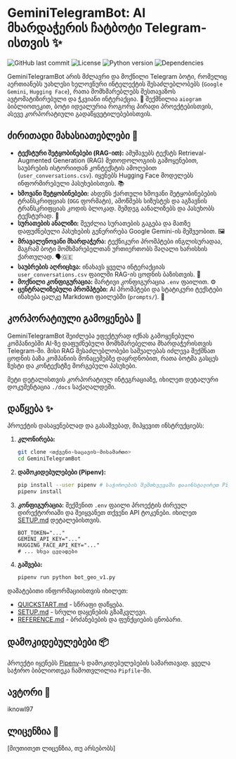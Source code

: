 # GeminiTelegramBot: AI მხარდაჭერის ჩატბოტი Telegram-ისთვის ✨

![GitHub last commit](https://img.shields.io/github/last-commit/iknowl97/GeminiTelegramBot) ![License](https://img.shields.io/badge/License-MIT-blue.svg) ![Python version](https://img.shields.io/badge/Python-3.9%2B-blue) ![Dependencies](https://img.shields.io/badge/dependencies-Pipenv-green)

GeminiTelegramBot არის მძლავრი და მოქნილი Telegram ბოტი, რომელიც აერთიანებს უახლესი ხელოვნური ინტელექტის შესაძლებლობებს (`Google Gemini`, `Hugging Face`), რათა მომხმარებლებს შესთავაზოს ავტომატიზირებული და ჭკვიანი ინტერაქცია. 🤖 შექმნილია `aiogram` ბიბლიოთეკით, ბოტი იდეალურია როგორც პირადი პროექტებისთვის, ასევე კორპორატიული გადაწყვეტილებებისთვის.

## ძირითადი მახასიათებლები 🚀

- **ტექსტური შეტყობინებები (RAG-ით):** ამუშავებს ტექსტს Retrieval-Augmented Generation (RAG) მეთოდოლოგიის გამოყენებით, საუბრების ისტორიიდან კონტექსტის ამოღებით (`user_conversations.csv`). იყენებს Hugging Face მოდელებს ინფორმირებული პასუხებისთვის. 📚
- **ხმოვანი შეტყობინებები:** ახდენს ქართული ხმოვანი შეტყობინებების ტრანსკრიფციას (`OGG` ფორმატი), ამოწმებს სიზუსტეს და აგზავნის ტრანსკრიფციას კოდის ბლოკად. შემდეგ აანალიზებს და პასუხობს ტექსტურად. 🎤
- **სურათების ანალიზი:** შეუძლია სურათების გაგება და მათზე დაფუძნებული პასუხების გენერირება Google Gemini-ის მეშვეობით. 🖼️
- **მრავალენოვანი მხარდაჭერა:** ტექნიკური პრომპტები ინგლისურადაა, მაგრამ ბოტი მომხმარებელთან ურთიერთობს მაღალი ხარისხის ქართულად. 🗣️🇬🇪
- **საუბრების აღრიცხვა:** ინახავს ყველა ინტერაქციას `user_conversations.csv` ფაილში RAG-ის ცოდნის ბაზისთვის. 📝
- **მოქნილი კონფიგურაცია:** მარტივი კონფიგურაცია `.env` ფაილით. ⚙️
- **ცენტრალიზებული პრომპტები:** AI პრომპტები და სტატიკური ტექსტები ინახება ცალკე Markdown ფაილებში (`prompts/`). 📄

## კორპორატიული გამოყენება 🏢

GeminiTelegramBot შეიძლება ეფექტურად იქნას გამოყენებული კომპანიებში AI-ზე დაფუძნებული მომხმარებელთა მხარდაჭერისთვის Telegram-ში. მისი RAG შესაძლებლობები საშუალებას იძლევა შექმნათ ცოდნის ბაზა კომპანიის მონაცემებზე დაყრდნობით, რათა ბოტმა გასცეს ზუსტი და კონტექსტზე მორგებული პასუხები.

მეტი დეტალისთვის კორპორატიულ ინტეგრაციაზე, იხილეთ დეტალური დოკუმენტაცია `./docs` საქაღალდეში.

## დაწყება ✨

პროექტის დასაყენებლად და გასაშვებად, მიჰყევით ინსტრუქციებს:

1.  **კლონირება:**
    ```sh
    git clone <თქვენი-საცავის-მისამართი>
    cd GeminiTelegramBot
    ```
2.  **დამოკიდებულებები (Pipenv):**
    ```sh
    pip install --user pipenv # საჭიროების შემთხვევაში დააინსტალირეთ Pipenv
    pipenv install
    ```
3.  **კონფიგურაცია:** შექმენით `.env` ფაილი პროექტის ძირეულ დირექტორიაში და შეიყვანეთ თქვენი API ტოკენები. იხილეთ [SETUP.md](docs/SETUP.md) დეტალებისთვის.
    ```env
    BOT_TOKEN="..."
    GEMINI_API_KEY="..."
    HUGGING_FACE_API_KEY="..."
    # ... სხვა ცვლადები
    ```
4.  **გაშვება:**
    ```sh
    pipenv run python bot_geo_v1.py
    ```

დამატებითი ინფორმაციისთვის იხილეთ:

- [QUICKSTART.md](docs/QUICKSTART.md) - სწრაფი დაწყება.
- [SETUP.md](docs/SETUP.md) - სრული დაყენების გზამკვლევი.
- [REFERENCE.md](docs/REFERENCE.md) - ბრძანებების და ფუნქციების ცნობარი.

## დამოკიდებულებები 📦

პროექტი იყენებს [Pipenv](https://pipenv.pypa.io/en/latest/)-ს დამოკიდებულებების სამართავად. ყველა საჭირო ბიბლიოთეკა ჩამოთვლილია `Pipfile`-ში.

## ავტორი 👤

iknowl97

## ლიცენზია 📄

[მიუთითეთ ლიცენზია, თუ არსებობს]
